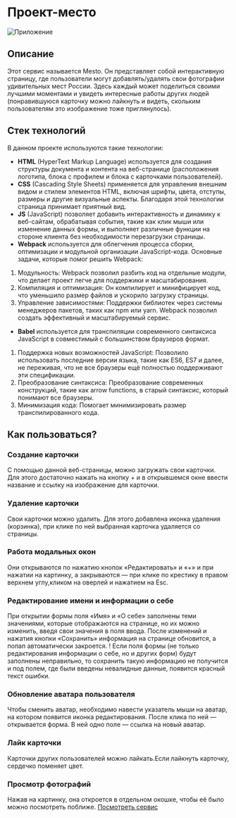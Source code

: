 # Проект-место
![Приложение](https://github.com/user-attachments/assets/0fc07f7b-4655-4d5d-9d06-3bc34cdcf440)

## Описание
Этот сервис называется Mesto. Он представляет собой интерактивную страницу, где пользователи могут добавлять/удалять свои фотографии удивительных мест России. Здесь каждый может поделиться своими лучшими моментами и увидеть интересные работы других людей (понравившуюся карточку можно лайкнуть и видеть, скольким пользователям это изображение тоже приглянулось). 

## Стек технологий
В данном проекте используются такие технологии: 
- **HTML** (HyperText Markup Language) используется для создания структуры документа и контента на веб-странице (расположения логотипа, блока с профилем и блока с карточками пользователей).
- **CSS** (Cascading Style Sheets) применяется для управления внешним видом и стилем элементов HTML, включая шрифты, цвета, отступы, размеры и другие визуальные аспекты. Благодаря этой технологии страница принимает приятный вид.
- **JS** (JavaScript) позволяет добавить интерактивность и динамику к веб-сайтам, обрабатывая события, такие как клик мыши или изменение данных формы, и выполняет различные функции на стороне клиента без необходимости перезагрузки страницы.
- **Webpack** используется для облегчения процесса сборки, оптимизации и модульной организации JavaScript-кода. Основные задачи, которые помог решить Webpack:
1. Модульность: Webpack позволил разбить код на отдельные модули, что делает проект легче для поддержики и масштабирования.
2. Компиляция и оптимизация: Он компилирует и минифицирует код, что уменьшило размер файлов и ускорило загрузку страницы.
3. Управление зависимостями: Поддержки библиотек через системы менеджеров пакетов, таких как npm или yarn.
Webpack позволил создать эффективный и масштабируемый сервис.
- **Babel** используется для транспиляции современного синтаксиса JavaScript в совместимый с большинством браузеров формат.
1. Поддержка новых возможностей JavaScript: Позволило использовать последние версии языка, такие как ES6, ES7 и далее, не переживая, что не все браузеры ещё полностью поддерживают эти спецификации.
2. Преобразование синтаксиса: Преобразование современных конструкций, такие как arrow functions, в старый синтаксис, который понимают все браузеры.
3. Минимизация кода: Помогает минимизировать размер транспилированного кода.

## Как пользоваться?
### Создание карточки
С помощью данной веб-страницы, можно загружать свои карточки. Для этого достаточно нажать на кнопку + и в открывшемся окне ввести название и ссылку на изображение для карточки.

### Удаление карточки
Свои карточки можно удалить. Для этого добавлена иконка удаления (корзинка), при клике по ней выбранная карточка удаляется со страницы.

### Работа модальных окон
Они открываются по нажатию кнопок «Редактировать» и «+» и при нажатии на картинку, а закрываются — при клике по крестику в правом верхнем углу,кликом на оверлей и нажатием на Esc.

### Редактирование имени и информации о себе
При открытии формы поля «Имя» и «О себе» заполнены теми значениями, которые отображаются на странице, но их можно изменить, введя свои значения в поля ввода.
После изменений и нажатия кнопки «Сохранить» информация на странице обновится, а попап автоматически закроется.
! Если поля формы (не только редактирования информации о себе, но и других форм) будут заполнены неправильно, то сохранить такую информацию не получится и под полем, где были введены невалидные данные, появится красный текст ошибки. 

### Обновление аватара пользователя
Чтобы сменить аватар, необходимо навести указатель мыши на аватар, на котором появится иконка редактирования. После клика по ней — открывается форма. В ней одно поле — ссылка на новый аватар.

### Лайк карточки
Карточки других пользователей можно лайкать.Если лайкнуть карточку, сердечко поменяет цвет.

### Просмотр фотографий
Нажав на картинку, она откроется в отдельном окошке, чтобы её было можно посмотреть поближе.
[Посмотреть сервис](https://www.yandex.ru "Mesto Russia") 
